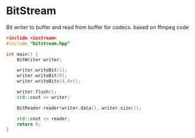 # BitStream
Bit writer to buffer and read from buffer for codecs. based on ffmpeg code

```c++
#inclide <iostream>
#include "bitstream.hpp"

int main() {
    BitWriter writer;

    writer.writeBit(1);
    writer.writeBit(0);
    writer.writeBits(4,0xf);

    writer.flush();
    std::cout << writer;

    BitReader reader(writer.data(), writer.size());

    std::cout << reader;
    return 0;
}
```
